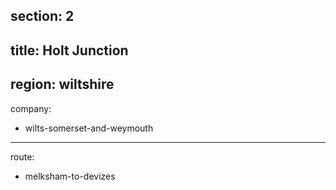 section: 2
----
title: Holt Junction
----
region: wiltshire
----
company:
- wilts-somerset-and-weymouth
----
route:
- melksham-to-devizes
